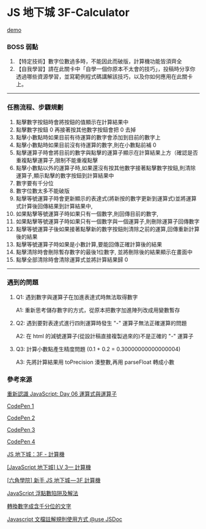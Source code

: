 # JS 地下城 3F-Calculator

[demo](https://yingming25.github.io/calculator/)

### BOSS 弱點

1. 【特定技術】數字位數過多時，不能因此而破版，計算機功能皆須齊全
2. 【自我學習】請在此關卡中「自學一個你原本不太會的技巧」，投稿時分享你透過哪些資源學習，並寫範例程式碼講解該技巧，以及你如何應用在此關卡上。

---

### 任務流程、步驟規劃
1. 點擊數字按鈕時會將按鈕的值顯示在計算結果中
2. 點擊數字按鈕 0 再接著按其他數字按鈕會把 0 去掉
3. 點擊小數點時如果目前有待運算的數字會添加到目前的數字上
4. 點擊小數點時如果目前沒有待運算的數字,則在小數點前補 0
5. 點擊運算子時會將目前的數字與點擊的運算子顯示在計算結果上方（確認是否重複點擊運算子,限制不能重複點擊
6. 點擊小數點以外的運算子時,如果還沒有按其他數字接著點擊數字按鈕,則清除運算子,顯示點擊的數字按鈕到計算結果中
7. 數字要有千分位
8. 數字位數太多不能破版
9. 點擊等號運算子時會更新顯示的表達式(將新按的數字更新到運算式)並將運算式計算後回傳結果到計算結果中,
10. 如果點擊等號運算子時如果只有一個數字,則回傳目前的數字,
11. 如果點擊等號運算子時如果只有一個數字與一個運算子,則刪除運算子回傳數字
12. 點擊等號運算子後如果接著點擊新的數字按鈕則清除之前的運算,回傳重新計算後的結果
13. 點擊等號運算子時如果是小數計算,要能回傳正確計算後的結果
14. 點擊清除時會刪除暫存數字的最後1位數字, 並將刪除後的結果顯示在畫面中
15. 點擊全部清除時會清除運算式並將計算結果歸 0

---

### 遇到的問題
1. Q1: 遇到數字與運算子在加進表達式時無法取得數字

    A1: 重新思考儲存數字的方式，從原本把數字加進陣列改成用變數暫存

2. Q2: 遇到要對表達式進行四則運算時發生 "-" 運算子無法正確運算的問題

    A2: 在 html 的減號運算子(從設計稿直接複製過來的)不是正確的 "-" 運算子

3. Q3: 計算小數點產生精度問題 (0.1 + 0.2 = 0.30000000000000004)

    A3: 先將計算結果用 toPrecision 湊整數,再用 parseFloat 轉成小數

### 參考來源


[重新認識 JavaScript: Day 06 運算式與運算子](https://ithelp.ithome.com.tw/articles/10191180)

[CodePen 1](https://codepen.io/wilightmoment/pen/rPqwYb?editors=0010)

[CodePen 2](https://codepen.io/ren096358/pen/bzjdYo)

[CodePen 3](https://codepen.io/anon/pen/JxOLLg)

[CodePen 4](https://codepen.io/anon/pen/xBGOLy)

[JS 地下城：3F - 計算機](https://mtwmt.github.io/blog/JSBOSS/3f/)

[[JavaScript 地下城] LV 3— 計算機](https://medium.com/pvt5r486/javascript-%E5%9C%B0%E4%B8%8B%E5%9F%8E-lv-3-%E8%A8%88%E7%AE%97%E6%A9%9F-faa3d7f731e5)

[[六角學院] 新手 JS 地下城 — 3F 計算機](https://medium.com/@songrob/%E5%85%AD%E8%A7%92%E5%AD%B8%E9%99%A2-%E6%96%B0%E6%89%8Bjs%E5%9C%B0%E4%B8%8B%E5%9F%8E-3f-%E8%A8%88%E7%AE%97%E6%A9%9F-f851862389a8)

[JavaScript 浮點數陷阱及解法](https://github.com/camsong/blog/issues/9)

[轉換數字成含千分位的文字](https://dotblogs.com.tw/alenwu_coding_blog/2017/08/11/js_number_to_currency_comma)

[Javascript 文檔註解規則使用方式 @use JSDoc](http://www.ucamc.com/e-learning/javascript/250-javascript-use-jsdoc.html)

